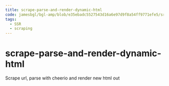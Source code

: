 ```yaml
---
title: scrape-parse-and-render-dynamic-html
code: jamesbgl/bgl-amp/blob/e35ebadc5527543d16a6e97d9f8a54ff9771efe5/src/post.js
tags: 
  - SSR
  - scraping
---
```


# scrape-parse-and-render-dynamic-html

Scrape url, parse with cheerio and render new html out
